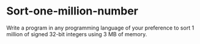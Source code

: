 # Sort-one-million-number

Write a program in any programming language of your preference to sort 1
million of signed 32-bit integers using 3 MB of memory.
